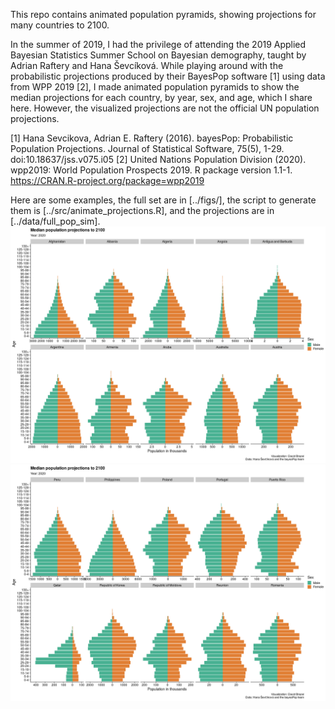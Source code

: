 This repo contains animated population pyramids, showing projections for many countries to 2100.

In the summer of 2019, I had the privilege of attending the 2019 Applied Bayesian Statistics Summer School on Bayesian demography, taught by Adrian Raftery and Hana Ševcíková. While playing around with the probabilistic projections produced by their BayesPop software [1] using data from WPP 2019 [2], I made animated population pyramids to show the median projections for each country, by year, sex, and age, which I share here. However, the visualized projections are not the official UN population projections.

[1] Hana Sevcikova, Adrian E. Raftery (2016). bayesPop: Probabilistic Population Projections. Journal of Statistical Software, 75(5), 1-29. doi:10.18637/jss.v075.i05
[2] United Nations Population Division (2020). wpp2019: World Population Prospects 2019. R package version 1.1-1. https://CRAN.R-project.org/package=wpp2019

Here are some examples, the full set are in [../figs/], the script to generate them is [../src/animate_projections.R], and the projections are in [../data/full_pop_sim].
![Population projections; Afghanistan to Austria](figs/pop_pyramid_Afghanistan_to_Austria.gif)
![Population projections; Peru to Romania](figs/pop_pyramid_Peru_to_Romania.gif)